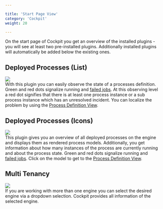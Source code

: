 ```yaml
---

title: 'Start Page View'
category: 'Cockpit'
weight: 20

---
```


On the start page of Cockpit you get an overview of the installed plugins - you will see at least two pre-installed plugins. Additionally installed plugins will automatically be added below the existing ones.

## Deployed Processes (List)

<div class="row">
  <div class="col-xs-6 col-sm-6 col-md-3">
    <img data-img-thumb src="ref:asset:/assets/img/implementation-cockpit/cockpit-process-definition-state.png" />
  </div>
  <div class="col-xs-6 col-sm-6 col-md-9">
    With this plugin you can easily observe the state of a processes definition. Green and red dots signalize running and <a href="ref:#cockpit-failed-jobs">failed jobs</a>. At this observing level a red dot signifies that there is at least one process instance or a sub process instance which has an unresolved incident. You can localize the problem by using the <a href="ref:#cockpit-process-definition-view">Process Definition View</a>.
  </div>
</div>

## Deployed Processes (Icons)

<div class="row">
  <div class="col-xs-6 col-sm-6 col-md-3">
    <img data-img-thumb src="ref:asset:/assets/img/implementation-cockpit/cockpit-deployed-processes.png" />
  </div>
  <div class="col-xs-6 col-sm-6 col-md-9">
    This plugin gives you an overview of all deployed processes on the engine and displays them as rendered process models. Additionally, you get information about how many instances of the process are currently running and about the process state. Green and red dots signalize running and <a href="ref:#cockpit-failed-jobs">failed jobs</a>. Click on the model to get to the <a href="ref:#cockpit-process-definition-view">Process Definition View</a>.
  </div>
</div>

## Multi Tenancy

<div class="row">
  <div class="col-xs-6 col-sm-6 col-md-3">
    <img data-img-thumb src="ref:asset:/assets/img/implementation-cockpit/cockpit-multi-engine.png" />
  </div>
  <div class="col-xs-6 col-sm-6 col-md-9">
    If you are working with more than one engine you can select the desired engine via a dropdown selection. Cockpit provides all information of the selected engine.
  </div>
</div>
